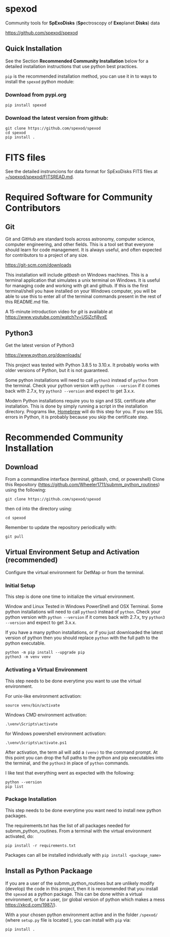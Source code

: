 # spexod
Community tools for **SpExoDisks** (**Sp**ectroscopy  of **Exo**planet **Disks**) data

https://github.com/spexod/spexod
## Quick Installation

See the Section **Recommended Community Installation** below for a 
detailed installation instructions that use python best practices.

`pip` is the recommended installation method, you can 
use it in to ways to install the `spexod` python module:

### Download from pypi.org

    pip install spexod

### Download the latest version from github:

    git clone https://github.com/spexod/spexod
    cd spexod
    pip install .

# FITS files

See the detailed instruncions for data format for SpExoDisks FITS
files at [~/spexod/spexod/FITSREAD.md](https://github.com/spexod/spexod/spexod/FITSREAD.md).

# Required Software for Community Contributors 
## Git
Git and GitHub are standard tools across astronomy, computer science, computer engineering,
and other fields. This is a tool set that everyone should learn for code management. It is 
always useful, and often expected for contributors to a project of any size.

https://git-scm.com/downloads

This installation will include _gitbash_ on Windows machines. This is a terminal application
that simulates a unix terminal on Windows. It is useful for managing code and working with
git and github. If this is the first terminal/shell you have installed on your
Windows computer, you will be able to use this to enter all of the terminal
commands present in the rest of this README.md file.

A 15-minute introduction video for *git* is available at  https://www.youtube.com/watch?v=USjZcfj8yxE


## Python3
Get the latest version of Python3

https://www.python.org/downloads/

This project was tested with Python 3.8.5 to 3.10.x. It probably works with older
versions of Python, but it is not guaranteed.

Some python 
installations will need to call `python3` instead of `python` from the terminal. 
Check your python version with `python --version` if it comes back with 
2.7.x, try `python3 --version` and expect to get 3.x.x. 

Modern Python installations require you to sign and SSL certificate after
installation. This is done by simply running a script in the installation 
directory. Programs like, [Homebrew](https://brew.sh/) will do this step for
you. If you see SSL errors in Python, it is probably because you skip the
certificate step.

# Recommended Community Installation

## Download
From a commandline interface (terminal, gitbash, cmd, or powershell)
Clone this Repository (https://github.com/Wheeler1711/submm_python_routines)
using the following:

`git clone https://github.com/spexod/spexod`

then cd into the directory using:

`cd spexod`

Remember to update the repository periodically with:

`git pull`

## Virtual Environment Setup and Activation (recommended)

Configure the virtual environment for DetMap or from the terminal.

### Initial Setup 
This step is done one time to initialize the virtual environment.

Window and Linux Tested in Windows PowerShell and OSX Terminal. Some python 
installations will need to call `python3` instead of `python`. Check your python version with
`python --version` if it comes back with 2.7.x, try `python3 --version` and expect to get 3.x.x. 

If you have a many python installations, or if you just downloaded the latest version
of python then you should replace `python` with the full path to the python executable.

```
python -m pip install --upgrade pip
python3 -m venv venv
```

### Activating a Virtual Environment
This step needs to be done everytime you want to use the virtual environment.

For unix-like environment activation:

```source venv/bin/activate```

Windows CMD environment activation:

```.\venv\Scripts\activate```

for Windows powershell environment activation:

```.\venv\Scripts\activate.ps1```

After activation, the term ail will add a `(venv)` to the command prompt. At this point
you can drop the full paths to the python and pip executables into the terminal, 
and the `python3` in place of `python` commands.

I like test that everything went as expected with the following:

```
python --version
pip list
```

### Package Installation
This step needs to be done everytime you want need to install new python packages.

The requirements.txt has the list of all packages needed for submm_python_routines. 
From a terminal with the virtual environment activated, do:

```pip install -r requirements.txt```

Packages can all be installed individually with `pip install <package_name>`

## Install as Python Packaage
If you are a user of the submm_python_routines but are unlikely modify (develop) 
the code in this project, then it is recommended that you install the 
`spexod` as a python package. This can be done within a
virtual environment, or for a user, (or global version of python which makes a 
mess https://xkcd.com/1987/).

With a your chosen python environment active and in the folder `/spexod/` 
(where `setup.py` file is located ), you can install with `pip` via:

    pip install .
